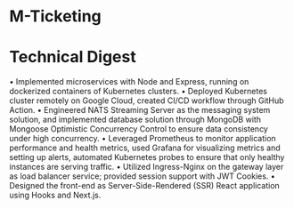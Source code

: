 # M-Ticketing
 
# Technical Digest
• Implemented microservices with Node and Express, running on dockerized containers of Kubernetes clusters.
• Deployed Kubernetes cluster remotely on Google Cloud, created CI/CD workflow through GitHub Action.
• Engineered NATS Streaming Server as the messaging system solution, and implemented database solution through
MongoDB with Mongoose Optimistic Concurrency Control to ensure data consistency under high concurrency.
• Leveraged Prometheus to monitor application performance and health metrics, used Grafana for visualizing metrics
and setting up alerts, automated Kubernetes probes to ensure that only healthy instances are serving traffic.
• Utilized Ingress-Nginx on the gateway layer as load balancer service; provided session support with JWT Cookies.
• Designed the front-end as Server-Side-Rendered (SSR) React application using Hooks and Next.js.
